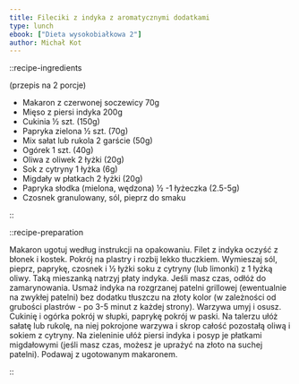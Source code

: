 ```yaml
---
title: Fileciki z indyka z aromatycznymi dodatkami
type: lunch
ebook: ["Dieta wysokobiałkowa 2"]
author: Michał Kot
---
```


::recipe-ingredients

(przepis na 2 porcje)
- Makaron z czerwonej soczewicy 70g
- Mięso z piersi indyka 200g
- Cukinia ½ szt. (150g)
- Papryka zielona ½ szt. (70g)
- Mix sałat lub rukola 2 garście (50g)
- Ogórek 1 szt. (40g)
- Oliwa z oliwek 2 łyżki (20g)
- Sok z cytryny 1 łyżka (6g)
- Migdały w płatkach 2 łyżki (20g)
- Papryka słodka (mielona, wędzona) ½ -1 łyżeczka (2.5-5g)
- Czosnek granulowany, sól, pieprz do smaku

::

::recipe-preparation

Makaron ugotuj według instrukcji na opakowaniu. Filet z indyka oczyść z błonek i kostek. Pokrój na plastry i rozbij lekko tłuczkiem. Wymieszaj sól, pieprz, paprykę, czosnek i ½ łyżki soku z cytryny (lub limonki) z 1 łyżką oliwy. Taką mieszanką natrzyj płaty indyka. Jeśli masz czas, odłóż do zamarynowania. Usmaż indyka na rozgrzanej patelni grillowej (ewentualnie na zwykłej patelni) bez dodatku tłuszczu na złoty kolor (w zależności od grubości plastrów - po 3-5 minut z każdej strony). Warzywa umyj i osusz. Cukinię i ogórka pokrój w słupki, paprykę pokrój w paski. Na talerzu ułóż sałatę lub rukolę, na niej pokrojone warzywa i skrop całość pozostałą oliwą i sokiem z cytryny. Na zieleninie ułóż piersi indyka i posyp je płatkami migdałowymi (jeśli masz czas, możesz je uprażyć na złoto na suchej patelni). Podawaj z ugotowanym makaronem.

::